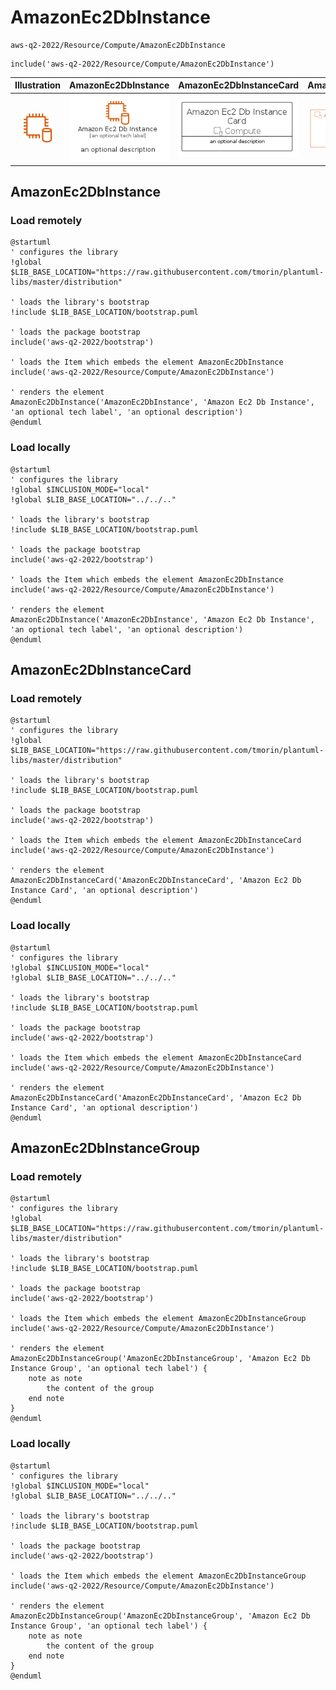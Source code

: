 # AmazonEc2DbInstance


```text
aws-q2-2022/Resource/Compute/AmazonEc2DbInstance
```

```text
include('aws-q2-2022/Resource/Compute/AmazonEc2DbInstance')
```



| Illustration | AmazonEc2DbInstance | AmazonEc2DbInstanceCard | AmazonEc2DbInstanceGroup |
| :---: | :---: | :---: | :---: |
| ![illustration for Illustration](../../../aws-q2-2022/Resource/Compute/AmazonEc2DbInstance.png) | ![illustration for AmazonEc2DbInstance](../../../aws-q2-2022/Resource/Compute/AmazonEc2DbInstance.Local.png) | ![illustration for AmazonEc2DbInstanceCard](../../../aws-q2-2022/Resource/Compute/AmazonEc2DbInstanceCard.Local.png) | ![illustration for AmazonEc2DbInstanceGroup](../../../aws-q2-2022/Resource/Compute/AmazonEc2DbInstanceGroup.Local.png) |




## AmazonEc2DbInstance

### Load remotely
```plantuml
@startuml
' configures the library
!global $LIB_BASE_LOCATION="https://raw.githubusercontent.com/tmorin/plantuml-libs/master/distribution"

' loads the library's bootstrap
!include $LIB_BASE_LOCATION/bootstrap.puml

' loads the package bootstrap
include('aws-q2-2022/bootstrap')

' loads the Item which embeds the element AmazonEc2DbInstance
include('aws-q2-2022/Resource/Compute/AmazonEc2DbInstance')

' renders the element
AmazonEc2DbInstance('AmazonEc2DbInstance', 'Amazon Ec2 Db Instance', 'an optional tech label', 'an optional description')
@enduml
```

### Load locally
```plantuml
@startuml
' configures the library
!global $INCLUSION_MODE="local"
!global $LIB_BASE_LOCATION="../../.."

' loads the library's bootstrap
!include $LIB_BASE_LOCATION/bootstrap.puml

' loads the package bootstrap
include('aws-q2-2022/bootstrap')

' loads the Item which embeds the element AmazonEc2DbInstance
include('aws-q2-2022/Resource/Compute/AmazonEc2DbInstance')

' renders the element
AmazonEc2DbInstance('AmazonEc2DbInstance', 'Amazon Ec2 Db Instance', 'an optional tech label', 'an optional description')
@enduml
```

## AmazonEc2DbInstanceCard

### Load remotely
```plantuml
@startuml
' configures the library
!global $LIB_BASE_LOCATION="https://raw.githubusercontent.com/tmorin/plantuml-libs/master/distribution"

' loads the library's bootstrap
!include $LIB_BASE_LOCATION/bootstrap.puml

' loads the package bootstrap
include('aws-q2-2022/bootstrap')

' loads the Item which embeds the element AmazonEc2DbInstanceCard
include('aws-q2-2022/Resource/Compute/AmazonEc2DbInstance')

' renders the element
AmazonEc2DbInstanceCard('AmazonEc2DbInstanceCard', 'Amazon Ec2 Db Instance Card', 'an optional description')
@enduml
```

### Load locally
```plantuml
@startuml
' configures the library
!global $INCLUSION_MODE="local"
!global $LIB_BASE_LOCATION="../../.."

' loads the library's bootstrap
!include $LIB_BASE_LOCATION/bootstrap.puml

' loads the package bootstrap
include('aws-q2-2022/bootstrap')

' loads the Item which embeds the element AmazonEc2DbInstanceCard
include('aws-q2-2022/Resource/Compute/AmazonEc2DbInstance')

' renders the element
AmazonEc2DbInstanceCard('AmazonEc2DbInstanceCard', 'Amazon Ec2 Db Instance Card', 'an optional description')
@enduml
```

## AmazonEc2DbInstanceGroup

### Load remotely
```plantuml
@startuml
' configures the library
!global $LIB_BASE_LOCATION="https://raw.githubusercontent.com/tmorin/plantuml-libs/master/distribution"

' loads the library's bootstrap
!include $LIB_BASE_LOCATION/bootstrap.puml

' loads the package bootstrap
include('aws-q2-2022/bootstrap')

' loads the Item which embeds the element AmazonEc2DbInstanceGroup
include('aws-q2-2022/Resource/Compute/AmazonEc2DbInstance')

' renders the element
AmazonEc2DbInstanceGroup('AmazonEc2DbInstanceGroup', 'Amazon Ec2 Db Instance Group', 'an optional tech label') {
    note as note
        the content of the group
    end note
}
@enduml
```

### Load locally
```plantuml
@startuml
' configures the library
!global $INCLUSION_MODE="local"
!global $LIB_BASE_LOCATION="../../.."

' loads the library's bootstrap
!include $LIB_BASE_LOCATION/bootstrap.puml

' loads the package bootstrap
include('aws-q2-2022/bootstrap')

' loads the Item which embeds the element AmazonEc2DbInstanceGroup
include('aws-q2-2022/Resource/Compute/AmazonEc2DbInstance')

' renders the element
AmazonEc2DbInstanceGroup('AmazonEc2DbInstanceGroup', 'Amazon Ec2 Db Instance Group', 'an optional tech label') {
    note as note
        the content of the group
    end note
}
@enduml
```

